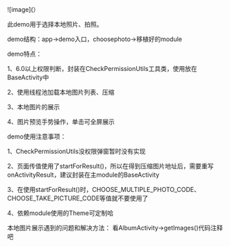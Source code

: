 ![image](）

<p>此demo用于选择本地照片、拍照。
<p>demo结构：app->demo入口，choosephoto->移植好的module
<p>demo特点：
    <p>1、6.0以上权限判断，封装在CheckPermissionUtils工具类，使用放在BaseActivity中
    <p>2、使用线程池加载本地图片列表、压缩
    <p>3、本地图片的展示
    <p>4、图片预览手势操作，单击可全屏展示
<p>demo使用注意事项：
    <p>1、CheckPermissionUtils没权限弹窗暂时没有实现
    <p>2、页面传值使用了startForResult()，所以在得到压缩图片地址后，需要重写onActivityResult，建议封装在主module的BaseActivity
    <p>3、在使用startForResult()时，CHOOSE_MULTIPLE_PHOTO_CODE、CHOOSE_TAKE_PICTURE_CODE等值就不要使用了
    <p>4、依赖module使用的Theme可定制哈
<p>本地图片展示遇到的问题和解决方法：
    看AlbumActivity->getImages()代码注释吧

